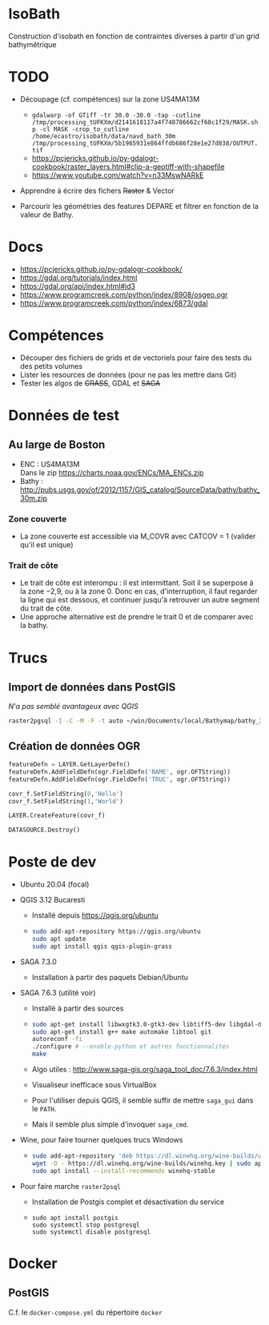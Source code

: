 IsoBath
=======

Construction d'isobath en fonction de contraintes diverses à partir d'un grid bathymétrique

# TODO

* Découpage (cf. compétences) sur la zone US4MA13M
  * `gdalwarp -of GTiff -tr 30.0 -30.0 -tap -cutline /tmp/processing_tUFKXm/d2141618117a4f748786662cf68c1f29/MASK.shp -cl MASK -crop_to_cutline /home/ecastro/isobath/data/navd_bath_30m /tmp/processing_tUFKXm/5b1965931e864ffdb686f28e1e27d838/OUTPUT.tif`
  * https://pcjericks.github.io/py-gdalogr-cookbook/raster_layers.html#clip-a-geotiff-with-shapefile
  * https://www.youtube.com/watch?v=n33MswNARkE

* Apprendre à écrire des fichers ~~Raster~~ & Vector

* Parcourir les géométries des features DEPARE et filtrer en fonction de la valeur de Bathy.

# Docs

* https://pcjericks.github.io/py-gdalogr-cookbook/
* https://gdal.org/tutorials/index.html
* https://gdal.org/api/index.html#id3
* https://www.programcreek.com/python/index/8908/osgeo.ogr
* https://www.programcreek.com/python/index/6873/gdal

# Compétences

* Découper des fichiers de grids et de vectoriels pour faire des tests du des petits volumes
* Lister les resources de données (pour ne pas les mettre dans Git)
* Tester les algos de ~~GRASS~~, GDAL et ~~SAGA~~

# Données de test

## Au large de Boston

* ENC : US4MA13M   
  Dans le zip https://charts.noaa.gov/ENCs/MA_ENCs.zip
* Bathy : http://pubs.usgs.gov/of/2012/1157/GIS_catalog/SourceData/bathy/bathy_30m.zip

### Zone couverte
* La zone couverte est accessible via M_COVR avec CATCOV = 1 (valider qu'il est unique)

### Trait de côte
* Le trait de côte est interompu : il est intermittant. Soit il se superpose à la zone −2,9, ou à la zone 0. Donc en cas, d'interruption, il faut regarder la ligne qui est dessous, et continuer jusqu'à retrouver un autre segment du trait de côte. 
* Une approche alternative est de prendre le trait 0 et de comparer avec la bathy.

# Trucs

## Import de données dans PostGIS
_N'a pas semblé avantageux avec QGIS_
```bash
raster2pgsql -I -C -M -F -t auto ~/win/Documents/local/Bathymap/bathy_30m/navd_bath_30m/w001001.adf | psql -U admin -d gis -h localhost
```

## Création de données OGR

```python
featureDefn = LAYER.GetLayerDefn()
featureDefn.AddFieldDefn(ogr.FieldDefn('NAME', ogr.OFTString))
featureDefn.AddFieldDefn(ogr.FieldDefn('TRUC', ogr.OFTString))

covr_f.SetFieldString(0,'Hello')
covr_f.SetFieldString(1,'World')

LAYER.CreateFeature(covr_f)

DATASOURCE.Destroy()
```

# Poste de dev

* Ubuntu 20.04 (focal)
* QGIS 3.12 Bucaresti
  * Installé depuis https://qgis.org/ubuntu
  * ```bash
    sudo add-apt-repository https://qgis.org/ubuntu
    sudo apt update
    sudo apt install qgis qgis-plugin-grass
    ```

 * SAGA 7.3.0
   * Installation à partir des paquets Debian/Ubuntu
 * SAGA 7.6.3 (utilité voir)
   * Installé à partir des sources
   * ```bash
     sudo apt-get install libwxgtk3.0-gtk3-dev libtiff5-dev libgdal-dev libproj-dev libexpat-dev wx-common libogdi-dev unixodbc-dev 
     sudo apt-get install g++ make automake libtool git
     autoreconf -fi
     ./configure # --enable-python et autres fonctionnalités
     make
     ```
   * Algo utiles : http://www.saga-gis.org/saga_tool_doc/7.6.3/index.html
   * Visualiseur inefficace sous VirtualBox

   * Pour l'utiliser depuis QGIS, il semble suffir de mettre `saga_gui` dans le `PATH`.
   * Mais il semble plus simple d'invoquer `saga_cmd`.

 * Wine, pour faire tourner quelques trucs Windows
   * ```bash
     sudo add-apt-repository 'deb https://dl.winehq.org/wine-builds/ubuntu/ focal main'
     wget -O - https://dl.winehq.org/wine-builds/winehq.key | sudo apt-key  add -
     sudo apt install --install-recommends winehq-stable

 * Pour faire marche `raster2psql`
   * Installation de Postgis complet et désactivation du service
   * ```
     sudo apt install postgis
     sudo systemctl stop postgresql
     sudo systemctl disable postgresql
     ``` 
# Docker

## PostGIS

C.f. le `docker-compose.yml` du répertoire `docker` 